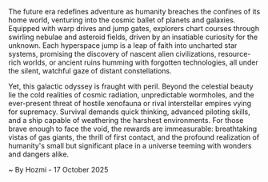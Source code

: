 
The future era redefines adventure as humanity breaches the confines of its home world, venturing into the cosmic ballet of planets and galaxies. Equipped with warp drives and jump gates, explorers chart courses through swirling nebulae and asteroid fields, driven by an insatiable curiosity for the unknown. Each hyperspace jump is a leap of faith into uncharted star systems, promising the discovery of nascent alien civilizations, resource-rich worlds, or ancient ruins humming with forgotten technologies, all under the silent, watchful gaze of distant constellations.

Yet, this galactic odyssey is fraught with peril. Beyond the celestial beauty lie the cold realities of cosmic radiation, unpredictable wormholes, and the ever-present threat of hostile xenofauna or rival interstellar empires vying for supremacy. Survival demands quick thinking, advanced piloting skills, and a ship capable of weathering the harshest environments. For those brave enough to face the void, the rewards are immeasurable: breathtaking vistas of gas giants, the thrill of first contact, and the profound realization of humanity's small but significant place in a universe teeming with wonders and dangers alike.

~ By Hozmi - 17 October 2025
